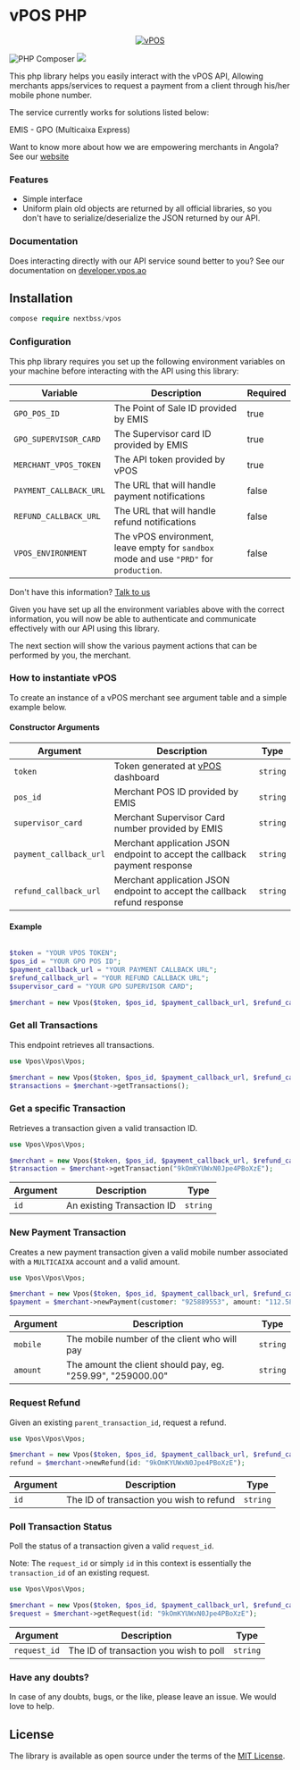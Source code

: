 # vPOS PHP

<p align="center"><a href="#/"><img src="https://github.com/v-pos/vpos-php/blob/master/assets/logo.png" alt="vPOS"></a></p>

![PHP Composer](https://github.com/v-pos/vpos-php/workflows/PHP%20Composer/badge.svg)
[![](https://img.shields.io/badge/vPOS-OpenSource-blue.svg)](https://www.vpos.ao)

This php library helps you easily interact with the vPOS API,
Allowing merchants apps/services to request a payment from a client through his/her mobile phone number.

The service currently works for solutions listed below:

EMIS - GPO (Multicaixa Express)

Want to know more about how we are empowering merchants in Angola? See our [website](https://vpos.ao)

### Features
- Simple interface
- Uniform plain old objects are returned by all official libraries, so you don't have
to serialize/deserialize the JSON returned by our API.

### Documentation
Does interacting directly with our API service sound better to you? 
See our documentation on [developer.vpos.ao](https://developer.vpos.ao)

## Installation
```php
compose require nextbss/vpos
```

### Configuration
This php library requires you set up the following environment variables on your machine before
interacting with the API using this library:

| Variable | Description | Required |
| --- | --- | --- |
| `GPO_POS_ID` | The Point of Sale ID provided by EMIS | true |
| `GPO_SUPERVISOR_CARD` | The Supervisor card ID provided by EMIS | true |
| `MERCHANT_VPOS_TOKEN` | The API token provided by vPOS | true |
| `PAYMENT_CALLBACK_URL` | The URL that will handle payment notifications | false |
| `REFUND_CALLBACK_URL` | The URL that will handle refund notifications | false |
| `VPOS_ENVIRONMENT` | The vPOS environment, leave empty for `sandbox` mode and use `"PRD"` for `production`.  | false |

Don't have this information? [Talk to us](suporte@vpos.ao)

Given you have set up all the environment variables above with the correct information, you will now
be able to authenticate and communicate effectively with our API using this library. 

The next section will show the various payment actions that can be performed by you, the merchant.

### How to instantiate vPOS
To create an instance of a vPOS merchant see argument table and a simple example below. 

#### Constructor Arguments

| Argument | Description | Type |
| --- | --- | --- |
| `token` | Token generated at [vPOS](https://merchant.vpos.ao) dashboard | `string`
| `pos_id` | Merchant POS ID provided by EMIS | `string`
| `supervisor_card` | Merchant Supervisor Card number provided by EMIS | `string`
| `payment_callback_url` | Merchant application JSON endpoint to accept the callback payment response | `string`
| `refund_callback_url` | Merchant application JSON endpoint to accept the callback refund response | `string`

#### Example

```php

$token = "YOUR VPOS TOKEN";
$pos_id = "YOUR GPO POS ID";
$payment_callback_url = "YOUR PAYMENT CALLBACK URL";
$refund_callback_url = "YOUR REFUND CALLBACK URL";
$supervisor_card = "YOUR GPO SUPERVISOR CARD";

$merchant = new Vpos($token, $pos_id, $payment_callback_url, $refund_callback_url, $supervisor_card);
```

### Get all Transactions
This endpoint retrieves all transactions.

```php
use Vpos\Vpos\Vpos;

$merchant = new Vpos($token, $pos_id, $payment_callback_url, $refund_callback_url, $supervisor_card);
$transactions = $merchant->getTransactions();
```

### Get a specific Transaction
Retrieves a transaction given a valid transaction ID.


```php
use Vpos\Vpos\Vpos;

$merchant = new Vpos($token, $pos_id, $payment_callback_url, $refund_callback_url, $supervisor_card);
$transaction = $merchant->getTransaction("9kOmKYUWxN0Jpe4PBoXzE");
```

| Argument | Description | Type |
| --- | --- | --- |
| `id` | An existing Transaction ID | `string`

### New Payment Transaction
Creates a new payment transaction given a valid mobile number associated with a `MULTICAIXA` account
and a valid amount.

```php
use Vpos\Vpos\Vpos;

$merchant = new Vpos($token, $pos_id, $payment_callback_url, $refund_callback_url, $supervisor_card);
$payment = $merchant->newPayment(customer: "925889553", amount: "112.58");
```

| Argument | Description | Type |
| --- | --- | --- |
| `mobile` | The mobile number of the client who will pay | `string`
| `amount` | The amount the client should pay, eg. "259.99", "259000.00" | `string`

### Request Refund
Given an existing `parent_transaction_id`, request a refund.

```php
use Vpos\Vpos\Vpos;

$merchant = new Vpos($token, $pos_id, $payment_callback_url, $refund_callback_url, $supervisor_card);
refund = $merchant->newRefund(id: "9kOmKYUWxN0Jpe4PBoXzE");
```

| Argument | Description | Type |
| --- | --- | --- |
| `id` | The ID of transaction you wish to refund | `string`

### Poll Transaction Status
Poll the status of a transaction given a valid `request_id`. 

Note: The `request_id` or simply `id` in this context is essentially the `transaction_id` of an existing request. 

```php
use Vpos\Vpos\Vpos;

$merchant = new Vpos($token, $pos_id, $payment_callback_url, $refund_callback_url, $supervisor_card);
$request = $merchant->getRequest(id: "9kOmKYUWxN0Jpe4PBoXzE");
```

| Argument | Description | Type |
| --- | --- | --- |
| `request_id` | The ID of transaction you wish to poll | `string`

### Have any doubts?
In case of any doubts, bugs, or the like, please leave an issue. We would love to help.

License
----------------

The library is available as open source under the terms of the [MIT License](http://opensource.org/licenses/MIT).
